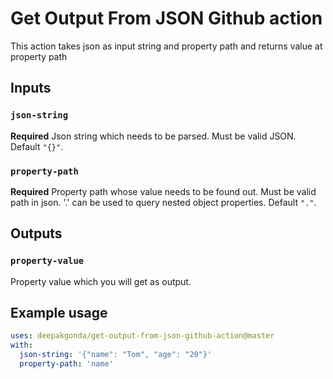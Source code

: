 # Get Output From JSON Github action

This action takes json as input string and property path and returns value at property path

## Inputs

### `json-string`

**Required** Json string which needs to be parsed. Must be valid JSON. Default `"{}"`.

### `property-path`

**Required** Property path whose value needs to be found out. Must be valid path in json. '.' can be used to query nested object properties. Default `"."`.

## Outputs

### `property-value`

Property value which you will get as output.

## Example usage

```yaml
uses: deepakgonda/get-output-from-json-github-action@master
with:
  json-string: '{"name": "Tom", "age": "20"}'
  property-path: 'name'
```